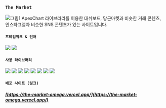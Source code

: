 ### `The Market`
![그림1](https://github.com/JunDemi/the-market/assets/26836516/577bdcb8-0dd6-4d97-8853-ba344a8be58b)
ApexChart 라이브러리를 이용한 대쉬보드, 당근마켓과 비슷한 거래 콘텐츠, 인스타그램과 비슷한 SNS 콘텐츠가 있는 사이트입니다.
#### `프레임워크 & 언어`
<img src="https://img.shields.io/badge/Next.js 14-000000?style=for-the-badge&logo=nextdotjs&logoColor=ffffff"/> <img src="https://img.shields.io/badge/TypeScript-3178C6?style=for-the-badge&logo=typescript&logoColor=ffffff"/>
#### `사용 라이브러리`
<img src="https://img.shields.io/badge/Firebase-FFCA28?style=for-the-badge&logo=firebase&logoColor=000000"/> <img src="https://img.shields.io/badge/React Query-FF4154?style=for-the-badge&logo=reactquery&logoColor=ffffff"/> <img src="https://img.shields.io/badge/React Hook Form-EC5990?style=for-the-badge&logo=reacthookform&logoColor=ffffff"/> <img src="https://img.shields.io/badge/Recoil-3578E5?style=for-the-badge&logo=recoil&logoColor=ffffff"/> <img src="https://img.shields.io/badge/Styled Components-DB7093?style=for-the-badge&logo=styledcomponents&logoColor=ffffff"/> <img src="https://img.shields.io/badge/Framer Motion-0055FF?style=for-the-badge&logo=framer&logoColor=ffffff"/> <img src="https://img.shields.io/badge/scss-CC6699?style=for-the-badge&logo=Sass&logoColor=ffffff"/> <img src="https://img.shields.io/badge/ApexChart.js-1ce284?style=for-the-badge"/>
#### `배포 사이트 (링크)`
##### [https://the-market-omega.vercel.app/](https://the-market-omega.vercel.app/)
